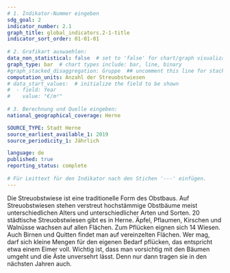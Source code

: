 ```yaml
---
# 1. Indikator-Nummer eingeben 
sdg_goal: 2 
indicator_number: 2.1
graph_title: global_indicators.2-1-title
indicator_sort_order: 01-01-01
 
# 2. Grafikart auswaehlen: 
data_non_statistical: false  # set to 'false' for chart/graph visualization 
graph_type: bar  # chart types include: bar, line, binary 
#graph_stacked_disaggregation: Gruppe  ## uncomment this line for stacked bars. eplace 'Geschlecht' with the field of aggregation. 
computation_units: Anzahl der Streuobstwiesen
# data_start_values:  # initialize the field to be shown  
#  - field: Year
#    value: "€/m²"
 
# 3. Berechnung und Quelle eingeben: 
national_geographical_coverage: Herne

SOURCE_TYPE: Stadt Herne
source_earliest_available_1: 2019
source_periodicity_1: Jährlich

language: de   
published: true 
reporting_status: complete
 
# Für Leittext für den Indikator nach den Stichen '---' einfügen. 
---
```

Die Streuobstwiese ist eine traditionelle Form des Obstbaus. Auf Streuobstwiesen stehen verstreut hochstämmige Obstbäume meist unterschiedlichen Alters und unterschiedlicher Arten und Sorten. 20 städtische Streuobstwiesen gibt es in Herne. Äpfel, Pflaumen, Kirschen und Walnüsse wachsen auf allen Flächen. Zum Pflücken eignen sich 14 Wiesen. Auch Birnen und Quitten findet man auf vereinzelten Flächen. Wer mag, darf sich kleine Mengen für den eigenen Bedarf pflücken, das entspricht etwa einem Eimer voll. Wichtig ist, dass man vorsichtig mit den Bäumen umgeht und die Äste unversehrt lässt. Denn nur dann tragen sie in den nächsten Jahren auch. <br>
